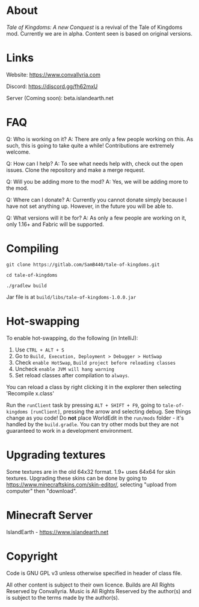 About
=====
*Tale of Kingdoms: A new Conquest* is a revival of the Tale of Kingdoms mod. 
Currently we are in alpha. Content seen is based on original versions.

Links
=====
Website: https://www.convallyria.com

Discord: https://discord.gg/fh62mxU

Server (Coming soon): beta.islandearth.net

FAQ
=====
Q: Who is working on it? 
A: There are only a few people working on this. As such, this is going to take quite a while! Contributions are extremely welcome.

Q: How can I help? 
A: To see what needs help with, check out the open issues. Clone the repository and make a merge request.

Q: Will you be adding more to the mod? 
A: Yes, we will be adding more to the mod.

Q: Where can I donate? 
A: Currently you cannot donate simply because I have not set anything up. However, in the future you will be able to.

Q: What versions will it be for? 
A: As only a few people are working on it, only 1.16+ and Fabric will be supported.

Compiling
=======
`git clone https://gitlab.com/SamB440/tale-of-kingdoms.git`

`cd tale-of-kingdoms`

`./gradlew build`

Jar file is at `build/libs/tale-of-kingdoms-1.0.0.jar`

Hot-swapping
=======
To enable hot-swapping, do the following (in IntelliJ):
1. Use `CTRL + ALT + S`
2. Go to `Build, Execution, Deployment > Debugger > HotSwap`
3. Check `enable HotSwap`, `Build project before reloading classes`
4. Uncheck `enable JVM will hang warning`
5. Set reload classes after compilation to `always`.

You can reload a class by right clicking it in the explorer then selecting 'Recompile x.class'

Run the `runClient` task by pressing `ALT + SHIFT + F9`, going to `tale-of-kingdoms [runClient]`, pressing the arrow and selecting debug. 
See things change as you code! Do **not** place WorldEdit in the `run/mods` folder - it's handled 
by the `build.gradle`. You can try other mods but they are not guaranteed to work in a development environment.

Upgrading textures
=====
Some textures are in the old 64x32 format. 1.9+ uses 64x64 for skin textures.
Upgrading these skins can be done by going to https://www.minecraftskins.com/skin-editor/,
selecting "upload from computer" then "download".

Minecraft Server
=======
IslandEarth - https://www.islandearth.net

Copyright
=====
Code is GNU GPL v3 unless otherwise specified in header of class file.

All other content is subject to their own licence. Builds are All Rights Reserved by Convallyria. Music is All Rights Reserved by the author(s) and is subject to the terms made by the author(s).
